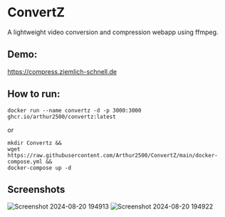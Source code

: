 # ConvertZ
A lightweight video conversion and compression webapp using ffmpeg.

## Demo:
https://compress.ziemlich-schnell.de

## How to run:
```
docker run --name convertz -d -p 3000:3000 ghcr.io/arthur2500/convertz:latest
```
or
```
mkdir Convertz &&
wget https://raw.githubusercontent.com/Arthur2500/ConvertZ/main/docker-compose.yml &&
docker-compose up -d
```

## Screenshots
![Screenshot 2024-08-20 194913](https://github.com/user-attachments/assets/967efc4c-0a8f-4676-a56c-586b039b9e60)
![Screenshot 2024-08-20 194922](https://github.com/user-attachments/assets/6e839ada-f274-4e68-87c1-2f2003681b60)
